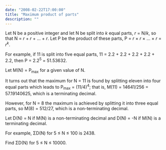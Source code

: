 ```yaml
---
date: "2008-02-22T17:00:00"
title: "Maximum product of parts"
description: ""
---
```


<p>Let N be a positive integer and let N be split into <var>k</var> equal parts, <var>r</var> = N/<var>k</var>, so that N = <var>r</var> + <var>r</var> + ... + <var>r</var>.
Let P be the product of these parts, P = <var>r</var> × <var>r</var> × ... × <var>r</var> = <var>r</var><sup><var>k</var></sup>.</p>
<p>For example, if 11 is split into five equal parts, 11 = 2.2 + 2.2 + 2.2 + 2.2 + 2.2, then P = 2.2<sup>5</sup> = 51.53632.</p>
<p>Let M(N) = P<sub>max</sub> for a given value of N.</p>
<p>It turns out that the maximum for N = 11 is found by splitting eleven into four equal parts which leads to P<sub>max</sub> = (11/4)<sup>4</sup>; that is, M(11) = 14641/256 = 57.19140625, which is a terminating decimal.</p>
<p>However, for N = 8 the maximum is achieved by splitting it into three equal parts, so M(8) = 512/27, which is a non-terminating decimal.</p>
<p>Let D(N) = N if M(N) is a non-terminating decimal and D(N) = -N if M(N) is a terminating decimal.</p>
<p>For example, ΣD(N) for 5 ≤ N ≤ 100 is 2438.</p>
<p>Find ΣD(N) for 5 ≤ N ≤ 10000.</p>

